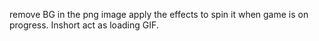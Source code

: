 remove BG in the png image apply the effects to spin it when game is on progress.
Inshort act as loading GIF.
